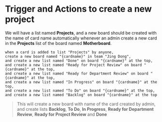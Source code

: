 # Trigger and Actions to create a new project

We will have a list named **Projects**, and a new board should be created with the name of card name automatically whenever an admin create a new card in the **Projects** list of the board named **Motherboard**.

```
when a card is added to list "Projects" by anyone, 
create a new board named "{cardname}" in team "Jing Dong", 
and create a new list named "Done" on board "{cardname}" at the top, 
and create a new list named "Ready for Project Review" on board "{cardname}" at the top, 
and create a new list named "Ready for Department Review" on board "{cardname}" at the top, 
and create a new list named "In Progress" on board "{cardname}" at the top, 
and create a new list named "To Do" on board "{cardname}" at the top, 
and create a new list named "Backlog" on board "{cardname}" at the top
```

> This will create a new board with name of the card created by admin, and create lists **Backlog**, **To Do**, **In Progress**, **Ready for Department Review**, **Ready for Project Review** and **Done**